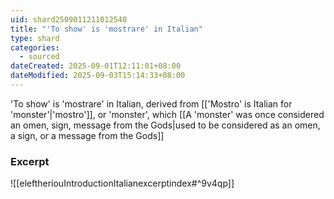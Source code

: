 ```yaml
---
uid: shard2509011211012540
title: "'To show' is 'mostrare' in Italian"
type: shard
categories:
  - sourced
dateCreated: 2025-09-01T12:11:01+08:00
dateModified: 2025-09-03T15:14:33+08:00
---
```

'To show' is 'mostrare' in Italian, derived from [['Mostro' is Italian for 'monster'|'mostro']], or 'monster', which [[A 'monster' was once considered an omen, sign, message from the Gods|used to be considered as an omen, a sign, or a message from the Gods]]

### Excerpt
![[eleftheriouIntroductionItalianexcerptindex#^9v4qp]]